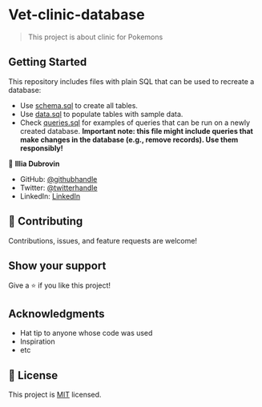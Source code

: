 # Vet-clinic-database

> This project is about clinic for Pokemons


## Getting Started

This repository includes files with plain SQL that can be used to recreate a database:

- Use [schema.sql](./schema.sql) to create all tables.
- Use [data.sql](./data.sql) to populate tables with sample data.
- Check [queries.sql](./queries.sql) for examples of queries that can be run on a newly created database. **Important note: this file might include queries that make changes in the database (e.g., remove records). Use them responsibly!**


👤 **Illia Dubrovin**

- GitHub: [@githubhandle](https://github.com/aliveGUY)
- Twitter: [@twitterhandle](https://twitter.com/Sciborskyy)
- LinkedIn: [LinkedIn](https://www.linkedin.com/in/ilya-dubrovin-921a2721b/)

## 🤝 Contributing

Contributions, issues, and feature requests are welcome!

## Show your support

Give a ⭐️ if you like this project!

## Acknowledgments

- Hat tip to anyone whose code was used
- Inspiration
- etc

## 📝 License

This project is [MIT](./MIT.md) licensed.
